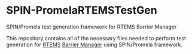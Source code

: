 # SPIN-PromelaRTEMSTestGen
SPIN/Promela test generation framework for RTEMS Barrier Manager

This repository contains all of the necessary files needed to perform test generation for [RTEMS](https://www.rtems.org/ "RTEMS Homepage") [Barrier Manager](https://docs.rtems.org/branches/master/c-user/barrier/background.html "Barrier Manager") using SPIN/Promela framework.

